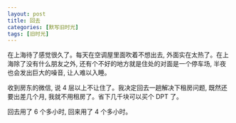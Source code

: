```yaml
---
layout: post
title: 回去
categories: [默写旧时光]
tags: [旧时光]
---
```


在上海待了感觉很久了。每天在空调屋里面吹着不想出去, 外面实在太热了。在上海除了没有什么朋友之外, 还有个不好的地方就是住处的对面是一个停车场, 半夜也会发出巨大的噪音, 让人难以入睡。

收到房东的微信, 说 4 层以上不让住了。我决定回去一趟解决下租房问题, 既然还要出差几个月, 我就不用租房了。省下几千块可以买个 DPT 了。

回去用了 6 个多小时, 回来用了 4 个多小时。
